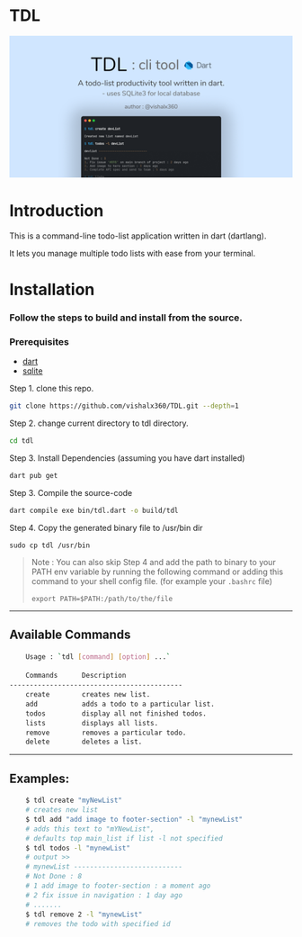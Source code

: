 # TDL

![poster](tdl_poster.png)

# Introduction

This is a command-line todo-list application written in dart (dartlang).

It lets you manage multiple todo lists with ease from your terminal.

# Installation

### Follow the steps to build and install from the source.

### Prerequisites

- [dart]('https://dart.dev/get-dart)
- [sqlite]('https://sqlite.org/download.html)

Step 1. clone this repo.

```bash
git clone https://github.com/vishalx360/TDL.git --depth=1
```

Step 2. change current directory to tdl directory.

```bash
cd tdl
```

Step 3. Install Dependencies (assuming you have dart installed)

```bash
dart pub get
```

Step 3. Compile the source-code

```bash
dart compile exe bin/tdl.dart -o build/tdl
```

Step 4. Copy the generated binary file to /usr/bin dir

```
sudo cp tdl /usr/bin
```

> Note : You can also skip Step 4 and add the path to binary to your PATH env variable by running the following command or adding this command to your shell config file. (for example your `.bashrc` file)
>
> ```
> export PATH=$PATH:/path/to/the/file
> ```

---

## Available Commands

```bash
    Usage : `tdl [command] [option] ...`

    Commands      Description
-------------------------------------------
    create        creates new list.
    add           adds a todo to a particular list.
    todos         display all not finished todos.
    lists         displays all lists.
    remove        removes a particular todo.
    delete        deletes a list.
```

---

## Examples:

```bash
    $ tdl create "myNewList"
    # creates new list
    $ tdl add "add image to footer-section" -l "mynewList"
    # adds this text to "mYNewList",
    # defaults top main_list if list -l not specified
    $ tdl todos -l "mynewList"
    # output >>
    # mynewList ---------------------------
    # Not Done : 8
    # 1 add image to footer-section : a moment ago
    # 2 fix issue in navigation : 1 day ago
    # .......
    $ tdl remove 2 -l "mynewList"
    # removes the todo with specified id
```

<!-- GNU coreutils online help: <https://www.gnu.org/software/coreutils/> -->
<!-- Full documentation <https://www.gnu.org/software/coreutils/cat> -->
<!-- or available locally via: info '(coreutils) cat invocation' -->
